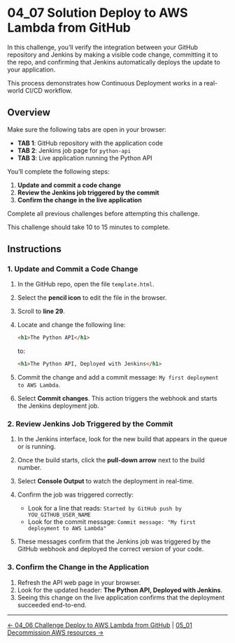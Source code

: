 # 04_07 Solution Deploy to AWS Lambda from GitHub

In this challenge, you’ll verify the integration between your GitHub repository and Jenkins by making a visible code change, committing it to the repo, and confirming that Jenkins automatically deploys the update to your application.

This process demonstrates how Continuous Deployment works in a real-world CI/CD workflow.

## Overview

Make sure the following tabs are open in your browser:

- **TAB 1**: GitHub repository with the application code
- **TAB 2**: Jenkins job page for `python-api`
- **TAB 3**: Live application running the Python API

You’ll complete the following steps:

1. **Update and commit a code change**
2. **Review the Jenkins job triggered by the commit**
3. **Confirm the change in the live application**

Complete all previous challenges before attempting this challenge.

This challenge should take 10 to 15 minutes to complete.

## Instructions

### 1. Update and Commit a Code Change

1. In the GitHub repo, open the file `template.html`.
1. Select the **pencil icon** to edit the file in the browser.
1. Scroll to **line 29**.
1. Locate and change the following line:

    ```html
    <h1>The Python API</h1>
    ```

    to:

    ```html
    <h1>The Python API, Deployed with Jenkins</h1>
    ```

1. Commit the change and add a commit message: `My first deployment to AWS Lambda`.
1. Select **Commit changes**.  This action triggers the webhook and starts the Jenkins deployment job.

### 2. Review Jenkins Job Triggered by the Commit

1. In the Jenkins interface, look for the new build that appears in the queue or is running.
1. Once the build starts, click the **pull-down arrow** next to the build number.
1. Select **Console Output** to watch the deployment in real-time.
1. Confirm the job was triggered correctly:

   - Look for a line that reads:
     `Started by GitHub push by YOU_GITHUB_USER_NAME`
   - Look for the commit message:
     `Commit message: "My first deployment to AWS Lambda"`

1. These messages confirm that the Jenkins job was triggered by the GitHub webhook and deployed the correct version of your code.

### 3. Confirm the Change in the Application

1. Refresh the API web page in your browser.
1. Look for the updated header: **The Python API, Deployed with Jenkins**.
1. Seeing this change on the live application confirms that the deployment succeeded end-to-end.

<!-- FooterStart -->
---
[← 04_06 Challenge Deploy to AWS Lambda from GitHub](../04_06_challenge_deploy_to_aws_lambda_from_github/README.md) | [05_01 Decommission AWS resources →](../../ch5_shut_down_aws_resources/05_01_decommission_aws_resources/README.md)
<!-- FooterEnd -->
